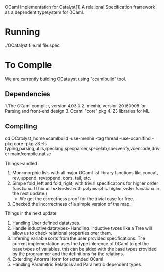 OCaml Implementation for Catalyst[1]
A relational Specification framework as a dependent typesystem for OCaml.

Running
==========
./OCatalyst file.ml file.spec


To Compile 
===========

We are currently building  OCatalyst using "ocamlbuild" tool.

Dependencies
-------------
1.The OCaml compiler, version 4.03.0
2. menhir, version 20180905 for Parsing and front-end design 
3. Ocaml "core" pkg 
4. Z3 libraries for ML


Compiling 
-------------
cd OCatalyst_home
ocamlbuild -use-menhir -tag thread -use-ocamlfind -pkg core -pkg z3 -Is typing,parsing,utils,speclang,specparser,specelab,specverify,vcencode,driver main/compile.native


Things Handled
1. Monomorphic lists with all major OCaml list library functions like concat, rev, append, revappend, cons, tail,  etc.
2. Simple fold_left and fold_right, with trivial specifications for higher order functions. (This will extended with polymorphic higher order functions in the next update.)
	- We get the correctness proof for the trivial case for free.
3. Checked the incorrectness of a simple version of the map.


Things in the next update
1. Handling User defined datatypes.
2. Handle inductive datatypes-
	Handling, inductive types like a Tree will allow us to check relational properties over them. 
2. Inferring variable sorts from the user provided specifications.
	The current implementation uses the type inference of OCaml to get the base types of variables, this can be aided with the base types provided by the programmer and the definitions for the relations.  
3. Extending Anormal form for extended OCaml
4. Handling Parametric Relations and Parametric dependent types.



